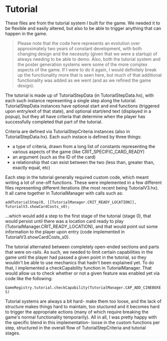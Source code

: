 # Tutorial

These files are from the tutorial system I built for the game. We needed it to be flexible and easily altered, but also to be able to trigger anything that can happen in the game.

> Please note that the code here represents an evolution over approximately two years of constant development, with both changing design and the necessity (given that we were a startup) of always needing to be able to demo. Also, both the tutorial system and the poster generation systems were some of the more complex aspects of the game. If I were to do it again, I would definitely break up the functionality more that is seen here, but much of that additional functionality was added as we went (and as we refined the game design).

The tutorial is made up of TutorialStepData (in TutorialStepData.hx), with each such instance representing a single step along the tutorial. TutorialStepData instances have optional start and end functions (triggered upon entry/exit of that state), and optional start/end text (displayed in a popup), but they all have criteria that determine when the player has successfully completed that part of the tutorial.

Criteria are defined via TutorialStepCriteria instances (also in TutorialStepData.hx). Each such instace is defined by three things:
- a type of criteria, drawn from a long list of constants representing the various aspects of the game (like CRIT_SPECIFIC_CARD_READY)
- an argument (such as the ID of the card)
- a relationship that can exist between the two (less than, greater than, exactly equal, etc)

Each step in the tutorial generally required custom code, which meant writing a lot of one-off functions. These were implemented in a few different files representing different iterations (the most recent being TutorialV3.hx). It all came together in TutorialManager with calls such as:

`addTutorialStep(0, [[TutorialManager.CRIT_READY_LOCATION]], TutorialV3.showCardCosts_s0);`

...which would add a step to the first stage of the tutorial (stage 0), that would persist until there was a location card ready to play (TutorialManager.CRIT_READY_LOCATION), and that would point out some information to the player upon entry (code implemented in TutorialV3.showCardCosts_s0).

The tutorial alternated between completely open-ended sections and parts that were on-rails. As such, we needed to limit certain capabilities in the game until the player had passed a given point in the tutorial, so they wouldn't be able to use mechanics that hadn't been explained yet. To do that, I implemented a checkCapability function in TutorialManager. That would allow us to check whether or not a given feature was enabled yet via code like the following:

`GameRegistry.tutorial.checkCapability(TutorialManager.CAP_ADD_CINEBOXES)`

Tutorial systems are always a bit hard- make them too loose, and the lack of structure makes things hard to maintain, too stuctured and it becomes hard to trigger the appropriate actions (many of which require breaking the game's normal functionality temporarily). All in all, I was pretty happy with the specific blend in this implementation- loose in the custom functions per step, structured in the overall flow of TutorialStepCriteria and tutorial stages.